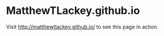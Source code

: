 MatthewTLackey.github.io
========================

Visit http://matthewtlackey.github.io/ to see this page in action.